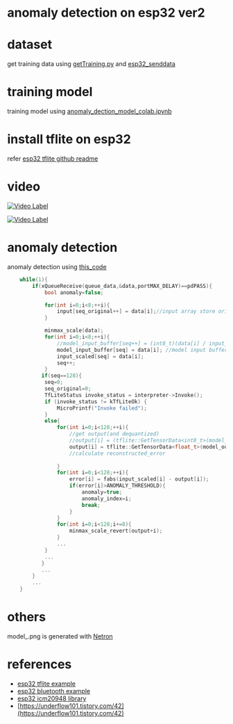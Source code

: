 # anomaly detection on esp32 ver2

# dataset
get training data using [getTraining.py](https://github.com/minchoCoin/embedded-research/blob/main/4-anomaly_detection_on_esp32_ver2/raspberrypi_receivedata/getTrainingData.py) and [esp32_senddata](https://github.com/minchoCoin/embedded-research/tree/main/4-anomaly_detection_on_esp32_ver2/esp32_senddata)

# training model
training model using [anomaly_dection_model_colab.ipynb](https://github.com/minchoCoin/embedded-research/blob/main/4-anomaly_detection_on_esp32_ver2/model/anomaly_detection_model_colab.ipynb)

# install tflite on esp32
refer [esp32 tflite github readme](https://github.com/espressif/esp-tflite-micro/blob/master/README.md)

# video
[![Video Label](http://img.youtube.com/vi/oD-Kjb7j69U/0.jpg)](https://youtu.be/oD-Kjb7j69U)

[![Video Label](http://img.youtube.com/vi/o0k4yUBxlqs/0.jpg)](https://youtu.be/o0k4yUBxlqs)

# anomaly detection
anomaly detection using [this_code](https://github.com/minchoCoin/embedded-research/tree/main/4-anomaly_detection_on_esp32_ver2/esp32_anomaly_detection)

```cpp
    while(1){
        if(xQueueReceive(queue_data,&data,portMAX_DELAY)==pdPASS){
            bool anomaly=false;

            for(int i=0;i<8;++i){
                input[seq_original++] = data[i];//input array store original gyro/acce value
            }

            minmax_scale(data);
            for(int i=0;i<8;++i){
                //model_input_buffer[seq++] = (int8_t)(data[i] / input_scale + input_zero_point);
                model_input_buffer[seq] = data[i]; //model input buffer store scaled gyro/acce value
                input_scaled[seq] = data[i];
                seq++;
            }
           if(seq==128){
            seq=0;
            seq_original=0;
            TfLiteStatus invoke_status = interpreter->Invoke();
            if (invoke_status != kTfLiteOk) {
                MicroPrintf("Invoke failed");
            }
            else{
                for(int i=0;i<128;++i){
                    //get output(and dequantized)
                    //output[i] = (tflite::GetTensorData<int8_t>(model_output)[i] - output_zero_point) * output_scale;
                    output[i] = tflite::GetTensorData<float_t>(model_output)[i]; //output is scaled value
                    //calculate reconstructed_error
                    
                }
                for(int i=0;i<128;++i){
                    error[i] = fabs(input_scaled[i] - output[i]);
                    if(error[i]>ANOMALY_THRESHOLD){
                        anomaly=true;
                        anomaly_index=i;
                        break;
                    }
                }
                for(int i=0;i<128;i+=8){
                    minmax_scale_revert(output+i);
                }
                ...
            }
            ...
           }
           ...
        }
        ...
    }
```

# others
model_.png is generated with [Netron](https://github.com/lutzroeder/netron)

# references
- [esp32 tflite example](https://github.com/espressif/esp-tflite-micro/blob/master/examples/micro_speech/main/main_functions.cc)
- [esp32 bluetooth example](https://github.com/espressif/esp-idf/tree/master/examples/bluetooth/bluedroid/ble/ble_spp_server)
- [esp32 icm20948 library](https://github.com/listout/icm20948_driver)
- [https://underflow101.tistory.com/42](https://underflow101.tistory.com/42)